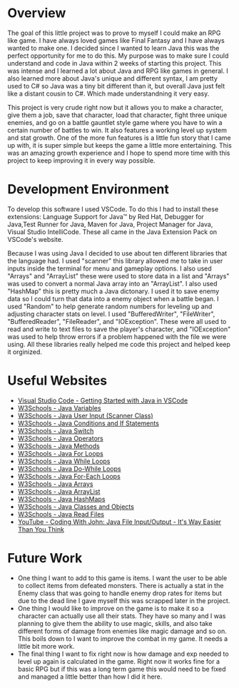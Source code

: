 # Overview

The goal of this little project was to prove to myself I could make an RPG like game. I have always loved games like Final Fantasy and I have always wanted to make one. I decided since I wanted to learn Java this was the perfect opportunity for me to do this. My purpose was to make sure I could understand and code in Java within 2 weeks of starting this project. This was intense and I learned a lot about Java and RPG like games in general. I also learned more about Java's unique and different syntax, I am pretty used to C# so Java was a tiny bit different than it, but overall Java just felt like a distant cousin to C#. Which made understandning it very easy.

This project is very crude right now but it allows you to make a character, give them a job, save that character, load that character, fight three unique enemies, and go on a battle gauntlet style game where you have to win a certain number of battles to win. It also features a working level up system and stat growth. One of the more fun features is a little fun story that I came up with, it is super simple but keeps the game a little more entertaining. This was an amazing growth experience and I hope to spend more time with this project to keep improving it in every way possible.

# Development Environment

To develop this software I used VSCode. To do this I had to install these extensions: Language Support for Java™ by Red Hat, Debugger for Java,Test Runner for Java, Maven for Java, Project Manager for Java, Visual Studio IntelliCode. These all came in the Java Extension Pack on VSCode's website. 

Because I was using Java I decided to use about ten different libraries that the language had. I used "scanner" this library allowed me to take in user inputs inside the terminal for menu and gameplay options. I also used "Arrays" and "ArrayList" these were used to store data in a list and "Arrays" was used to convert a normal Java array into an "ArrayList". I also used "HashMap" this is pretty much a Java dictonary. I used it to save enemy data so I could turn that data into a enemy object when a battle began. I used "Random" to help generate random numbers for leveling up and adjusting character stats on level. I used "BufferedWriter", "FileWriter", "BufferedReader", "FileReader", and "IOException". These were all used to read and write to text files to save the player's character, and "IOException" was used to help throw errors if a problem happened with the file we were using. All these libraries really helped me code this project and helped keep it orginized.

# Useful Websites

- [Visual Studio Code - Getting Started with Java in VSCode](https://code.visualstudio.com/docs/java/java-tutorial)
- [W3Schools - Java Variables](https://www.w3schools.com/java/java_variables.asp)
- [W3Schools - Java User Input (Scanner Class)](https://www.w3schools.com/java/java_user_input.asp)
- [W3Schools - Java Conditions and If Statements](https://www.w3schools.com/java/java_conditions.asp)
- [W3Schools - Java Switch](https://www.w3schools.com/java/java_switch.asp)
- [W3Schools - Java Operators](https://www.w3schools.com/java/java_operators.asp)
- [W3Schools - Java Methods](https://www.w3schools.com/java/java_methods.asp)
- [W3Schools - Java For Loops](https://www.w3schools.com/java/java_for_loop.asp)
- [W3Schools - Java While Loops](https://www.w3schools.com/java/java_while_loop.asp)
- [W3Schools - Java Do-While Loops](https://www.w3schools.com/java/java_while_loop_do.asp)
- [W3Schools - Java For-Each Loops](https://www.w3schools.com/java/java_foreach_loop.asp)
- [W3Schools - Java Arrays](https://www.w3schools.com/java/java_arrays.asp)
- [W3Schools - Java ArrayList](https://www.w3schools.com/java/java_arraylist.asp)
- [W3Schools - Java HashMaps](https://www.w3schools.com/java/java_hashmap.asp)
- [W3Schools - Java Classes and Objects](https://www.w3schools.com/java/java_classes.asp)
- [W3Schools - Java Read Files](https://www.w3schools.com/java/java_files_read.asp)
- [YouTube - Coding With John: Java File Input/Output - It's Way Easier Than You Think](https://www.youtube.com/watch?v=ScUJx4aWRi0)

# Future Work

- One thing I want to add to this game is items. I want the user to be able to collect items from defeated monsters. There is actually a stat in the Enemy class that was going to handle enemy drop rates for items but due to the dead line I gave myself this was scrapped later in the project.
- One thing I would like to improve on the game is to make it so a character can actually use all their stats. They have so many and I was planning to give them the ability to use magic, skills, and also take different forms of damage from enemies like magic damage and so on. This boils down to I want to improve the combat in my game. It needs a little bit more work.
- The final thing I want to fix right now is how damage and exp needed to level up again is calculated in the game. Right now it works fine for a basic RPG but if this was a long term game this would need to be fixed and managed a little better than how I did it here.